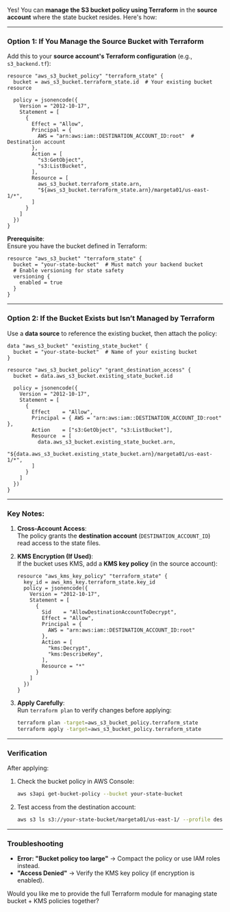 Yes! You can **manage the S3 bucket policy using Terraform** in the **source account** where the state bucket resides. Here's how:

---

### **Option 1: If You Manage the Source Bucket with Terraform**
Add this to your **source account's Terraform configuration** (e.g., `s3_backend.tf`):

```hcl
resource "aws_s3_bucket_policy" "terraform_state" {
  bucket = aws_s3_bucket.terraform_state.id  # Your existing bucket resource

  policy = jsonencode({
    Version = "2012-10-17",
    Statement = [
      {
        Effect = "Allow",
        Principal = {
          AWS = "arn:aws:iam::DESTINATION_ACCOUNT_ID:root"  # Destination account
        },
        Action = [
          "s3:GetObject",
          "s3:ListBucket",
        ],
        Resource = [
          aws_s3_bucket.terraform_state.arn,
          "${aws_s3_bucket.terraform_state.arn}/margeta01/us-east-1/*",
        ]
      }
    ]
  })
}
```

**Prerequisite**:  
Ensure you have the bucket defined in Terraform:
```hcl
resource "aws_s3_bucket" "terraform_state" {
  bucket = "your-state-bucket"  # Must match your backend bucket
  # Enable versioning for state safety
  versioning {
    enabled = true
  }
}
```

---

### **Option 2: If the Bucket Exists but Isn’t Managed by Terraform**
Use a **data source** to reference the existing bucket, then attach the policy:

```hcl
data "aws_s3_bucket" "existing_state_bucket" {
  bucket = "your-state-bucket"  # Name of your existing bucket
}

resource "aws_s3_bucket_policy" "grant_destination_access" {
  bucket = data.aws_s3_bucket.existing_state_bucket.id

  policy = jsonencode({
    Version = "2012-10-17",
    Statement = [
      {
        Effect    = "Allow",
        Principal = { AWS = "arn:aws:iam::DESTINATION_ACCOUNT_ID:root" },
        Action    = ["s3:GetObject", "s3:ListBucket"],
        Resource  = [
          data.aws_s3_bucket.existing_state_bucket.arn,
          "${data.aws_s3_bucket.existing_state_bucket.arn}/margeta01/us-east-1/*",
        ]
      }
    ]
  })
}
```

---

### **Key Notes:**
1. **Cross-Account Access**:  
   The policy grants the **destination account** (`DESTINATION_ACCOUNT_ID`) read access to the state files.

2. **KMS Encryption (If Used)**:  
   If the bucket uses KMS, add a **KMS key policy** (in the source account):
   ```hcl
   resource "aws_kms_key_policy" "terraform_state" {
     key_id = aws_kms_key.terraform_state.key_id
     policy = jsonencode({
       Version = "2012-10-17",
       Statement = [
         {
           Sid    = "AllowDestinationAccountToDecrypt",
           Effect = "Allow",
           Principal = {
             AWS = "arn:aws:iam::DESTINATION_ACCOUNT_ID:root"
           },
           Action = [
             "kms:Decrypt",
             "kms:DescribeKey",
           ],
           Resource = "*"
         }
       ]
     })
   }
   ```

3. **Apply Carefully**:  
   Run `terraform plan` to verify changes before applying:
   ```bash
   terraform plan -target=aws_s3_bucket_policy.terraform_state
   terraform apply -target=aws_s3_bucket_policy.terraform_state
   ```

---

### **Verification**
After applying:
1. Check the bucket policy in AWS Console:  
   ```bash
   aws s3api get-bucket-policy --bucket your-state-bucket
   ```
2. Test access from the destination account:  
   ```bash
   aws s3 ls s3://your-state-bucket/margeta01/us-east-1/ --profile destination-account
   ```

---

### **Troubleshooting**
- **Error: "Bucket policy too large"** → Compact the policy or use IAM roles instead.
- **"Access Denied"** → Verify the KMS key policy (if encryption is enabled).

Would you like me to provide the full Terraform module for managing state bucket + KMS policies together?
